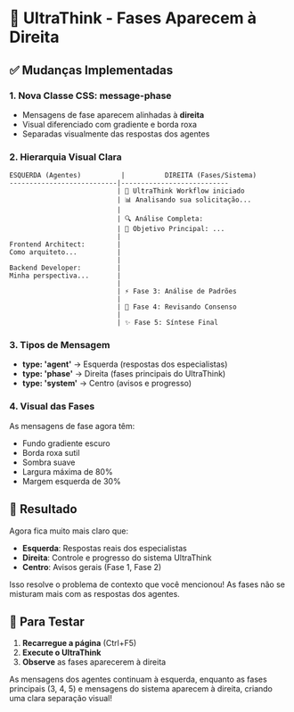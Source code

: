 # 🎨 UltraThink - Fases Aparecem à Direita

## ✅ Mudanças Implementadas

### 1. **Nova Classe CSS: message-phase**
- Mensagens de fase aparecem alinhadas à **direita**
- Visual diferenciado com gradiente e borda roxa
- Separadas visualmente das respostas dos agentes

### 2. **Hierarquia Visual Clara**

```
ESQUERDA (Agentes)          |          DIREITA (Fases/Sistema)
---------------------------|---------------------------
                           | 🤖 UltraThink Workflow iniciado
                           | 📊 Analisando sua solicitação...
                           |
                           | 🔍 Análise Completa:
                           | 📌 Objetivo Principal: ...
                           |
Frontend Architect:        |
Como arquiteto...          |
                           |
Backend Developer:         |
Minha perspectiva...       |
                           |
                           | ⚡ Fase 3: Análise de Padrões
                           |
                           | 🧠 Fase 4: Revisando Consenso
                           |
                           | ✨ Fase 5: Síntese Final
```

### 3. **Tipos de Mensagem**

- **type: 'agent'** → Esquerda (respostas dos especialistas)
- **type: 'phase'** → Direita (fases principais do UltraThink)
- **type: 'system'** → Centro (avisos e progresso)

### 4. **Visual das Fases**

As mensagens de fase agora têm:
- Fundo gradiente escuro
- Borda roxa sutil
- Sombra suave
- Largura máxima de 80%
- Margem esquerda de 30%

## 🎯 Resultado

Agora fica muito mais claro que:
- **Esquerda**: Respostas reais dos especialistas
- **Direita**: Controle e progresso do sistema UltraThink
- **Centro**: Avisos gerais (Fase 1, Fase 2)

Isso resolve o problema de contexto que você mencionou! As fases não se misturam mais com as respostas dos agentes.

## 🧪 Para Testar

1. **Recarregue a página** (Ctrl+F5)
2. **Execute o UltraThink**
3. **Observe** as fases aparecerem à direita

As mensagens dos agentes continuam à esquerda, enquanto as fases principais (3, 4, 5) e mensagens do sistema aparecem à direita, criando uma clara separação visual!